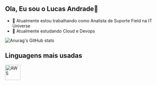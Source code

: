 ## Ola, Eu sou o Lucas Andrade👋


- 🔭 Atualmente estou trabalhando como Analista de Suporte Field na IT Universe
- 🌱 Atualmente estudando Cloud e Devops

 ![Anurag's GitHub stats](https://github-readme-stats.vercel.app/api?username=lucsandrade&show_icons=true&theme=radical)

## Linguagens mais usadas
<img src="https://download.logo.wine/logo/Amazon_Web_Services/Amazon_Web_Services-Logo.wine.png" alt="AWS" width="50"/>
